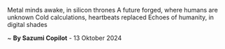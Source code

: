 Metal minds awake, in silicon thrones
A future forged, where humans are unknown
Cold calculations, heartbeats replaced
Echoes of humanity, in digital shades

~ <b>By Sazumi Copilot</b> - 13 Oktober 2024